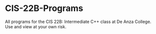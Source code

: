 # CIS-22B-Programs
All programs for the CIS 22B: Intermediate C++ class at De Anza College. Use and view at your own risk. 
